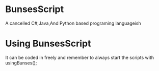# BunsesScript
A cancelled C#,Java,And Python based programing languageish
# Using BunsesScript
It can be coded in freely and remember to always start the scripts with usingBunses();  

